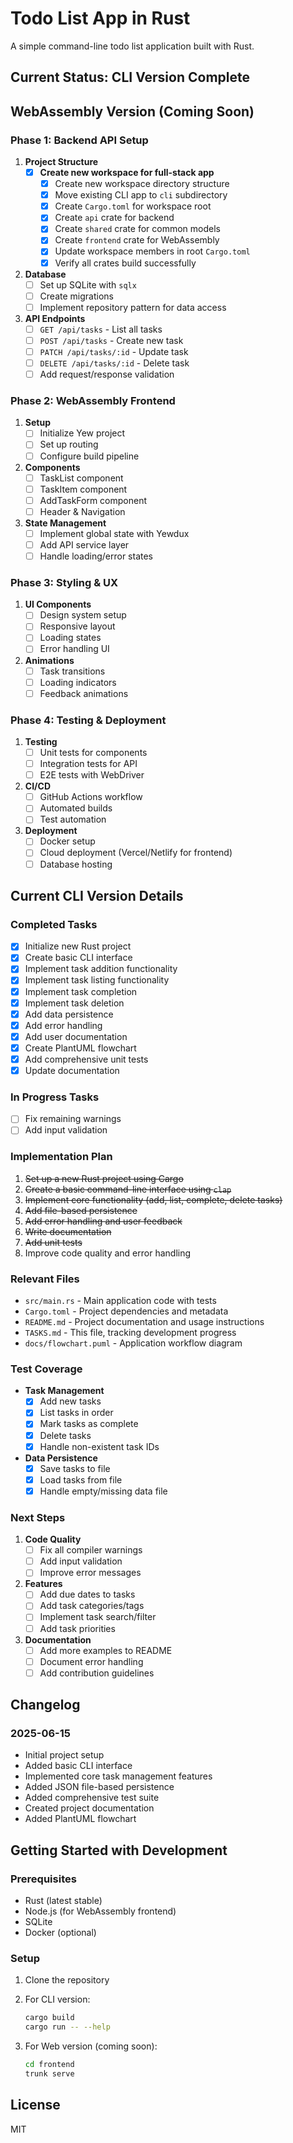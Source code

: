 # Todo List App in Rust

A simple command-line todo list application built with Rust.

## Current Status: CLI Version Complete 

## WebAssembly Version (Coming Soon) 

### Phase 1: Backend API Setup

1. **Project Structure**
   - [x] **Create new workspace for full-stack app**
     - [x] Create new workspace directory structure
     - [x] Move existing CLI app to `cli` subdirectory
     - [x] Create `Cargo.toml` for workspace root
     - [x] Create `api` crate for backend
     - [x] Create `shared` crate for common models
     - [x] Create `frontend` crate for WebAssembly
     - [x] Update workspace members in root `Cargo.toml`
     - [x] Verify all crates build successfully

2. **Database**
   - [ ] Set up SQLite with `sqlx`
   - [ ] Create migrations
   - [ ] Implement repository pattern for data access

3. **API Endpoints**
   - [ ] `GET /api/tasks` - List all tasks
   - [ ] `POST /api/tasks` - Create new task
   - [ ] `PATCH /api/tasks/:id` - Update task
   - [ ] `DELETE /api/tasks/:id` - Delete task
   - [ ] Add request/response validation

### Phase 2: WebAssembly Frontend

1. **Setup**
   - [ ] Initialize Yew project
   - [ ] Set up routing
   - [ ] Configure build pipeline

2. **Components**
   - [ ] TaskList component
   - [ ] TaskItem component
   - [ ] AddTaskForm component
   - [ ] Header & Navigation

3. **State Management**
   - [ ] Implement global state with Yewdux
   - [ ] Add API service layer
   - [ ] Handle loading/error states

### Phase 3: Styling & UX

1. **UI Components**
   - [ ] Design system setup
   - [ ] Responsive layout
   - [ ] Loading states
   - [ ] Error handling UI

2. **Animations**
   - [ ] Task transitions
   - [ ] Loading indicators
   - [ ] Feedback animations

### Phase 4: Testing & Deployment

1. **Testing**
   - [ ] Unit tests for components
   - [ ] Integration tests for API
   - [ ] E2E tests with WebDriver

2. **CI/CD**
   - [ ] GitHub Actions workflow
   - [ ] Automated builds
   - [ ] Test automation

3. **Deployment**
   - [ ] Docker setup
   - [ ] Cloud deployment (Vercel/Netlify for frontend)
   - [ ] Database hosting

## Current CLI Version Details

### Completed Tasks

- [x] Initialize new Rust project
- [x] Create basic CLI interface
- [x] Implement task addition functionality
- [x] Implement task listing functionality
- [x] Implement task completion
- [x] Implement task deletion
- [x] Add data persistence
- [x] Add error handling
- [x] Add user documentation
- [x] Create PlantUML flowchart
- [x] Add comprehensive unit tests
- [x] Update documentation

### In Progress Tasks
- [ ] Fix remaining warnings
- [ ] Add input validation

### Implementation Plan

1. ~~Set up a new Rust project using Cargo~~
2. ~~Create a basic command-line interface using `clap`~~
3. ~~Implement core functionality (add, list, complete, delete tasks)~~
4. ~~Add file-based persistence~~
5. ~~Add error handling and user feedback~~
6. ~~Write documentation~~
7. ~~Add unit tests~~
8. Improve code quality and error handling

### Relevant Files
- `src/main.rs` - Main application code with tests
- `Cargo.toml` - Project dependencies and metadata
- `README.md` - Project documentation and usage instructions
- `TASKS.md` - This file, tracking development progress
- `docs/flowchart.puml` - Application workflow diagram

### Test Coverage

- **Task Management**
  - [x] Add new tasks
  - [x] List tasks in order
  - [x] Mark tasks as complete
  - [x] Delete tasks
  - [x] Handle non-existent task IDs
  
- **Data Persistence**
  - [x] Save tasks to file
  - [x] Load tasks from file
  - [x] Handle empty/missing data file

### Next Steps

1. **Code Quality**
   - [ ] Fix all compiler warnings
   - [ ] Add input validation
   - [ ] Improve error messages

2. **Features**
   - [ ] Add due dates to tasks
   - [ ] Add task categories/tags
   - [ ] Implement task search/filter
   - [ ] Add task priorities

3. **Documentation**
   - [ ] Add more examples to README
   - [ ] Document error handling
   - [ ] Add contribution guidelines

## Changelog

### 2025-06-15
- Initial project setup
- Added basic CLI interface
- Implemented core task management features
- Added JSON file-based persistence
- Added comprehensive test suite
- Created project documentation
- Added PlantUML flowchart

## Getting Started with Development

### Prerequisites
- Rust (latest stable)
- Node.js (for WebAssembly frontend)
- SQLite
- Docker (optional)

### Setup

1. Clone the repository
2. For CLI version:
   ```bash
   cargo build
   cargo run -- --help
   ```

3. For Web version (coming soon):
   ```bash
   cd frontend
   trunk serve
   ```

## License

MIT
